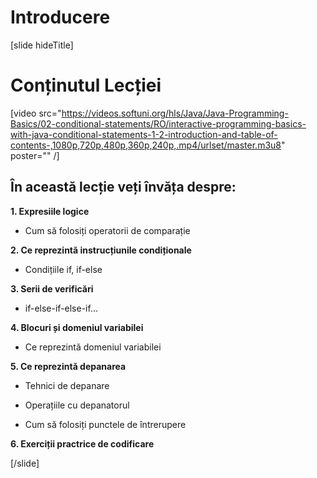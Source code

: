 # Introducere
[slide hideTitle]

# Conținutul Lecției

[video src="https://videos.softuni.org/hls/Java/Java-Programming-Basics/02-conditional-statements/RO/interactive-programming-basics-with-java-conditional-statements-1-2-introduction-and-table-of-contents-,1080p,720p,480p,360p,240p,.mp4/urlset/master.m3u8" poster="" /]

## În această lecție veți învăța despre:

**1. Expresiile logice**

- Cum să folosiți operatorii de comparație 

**2. Ce reprezintă instrucțiunile condiționale**

- Condițiile if, if-else 

**3. Serii de verificări**

- if-else-if-else-if...

**4. Blocuri și domeniul variabilei**

- Ce reprezintă domeniul variabilei

**5. Ce reprezintă depanarea**

- Tehnici de depanare 

- Operațiile cu depanatorul
- Cum să folosiți punctele de întrerupere


**6. Exerciții practrice de codificare**




[/slide]